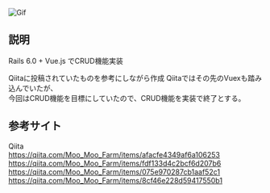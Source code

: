 ![Gif](https://camo.githubusercontent.com/94377f87dcbc0d41f18c65b7c32b8fb6abff1fa7/68747470733a2f2f692e696d6775722e636f6d2f774d31356642492e676966)


## 説明
Rails 6.0 + Vue.js でCRUD機能実装

Qiitaに投稿されていたものを参考にしながら作成
Qiitaではその先のVuexも踏み込んでいたが、<br>
今回はCRUD機能を目標にしていたので、CRUD機能を実装で終了とする。

## 参考サイト
Qiita<br>
https://qiita.com/Moo_Moo_Farm/items/afacfe4349af6a106253
https://qiita.com/Moo_Moo_Farm/items/fdf133d4c2bcf6d207b6
https://qiita.com/Moo_Moo_Farm/items/075e970287cb1aaf52c1
https://qiita.com/Moo_Moo_Farm/items/8cf46e228d59417550b1
